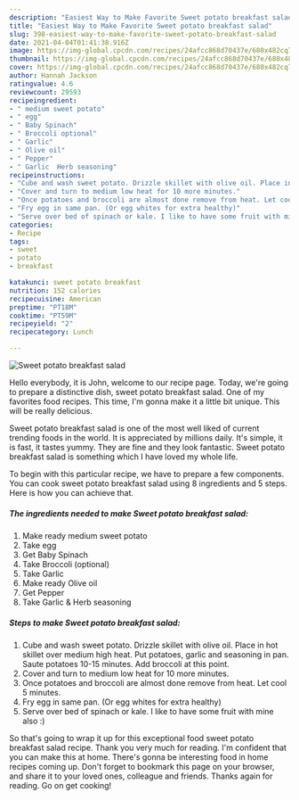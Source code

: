 ```yaml
---
description: "Easiest Way to Make Favorite Sweet potato breakfast salad"
title: "Easiest Way to Make Favorite Sweet potato breakfast salad"
slug: 398-easiest-way-to-make-favorite-sweet-potato-breakfast-salad
date: 2021-04-04T01:41:38.916Z
image: https://img-global.cpcdn.com/recipes/24afcc868d70437e/680x482cq70/sweet-potato-breakfast-salad-recipe-main-photo.jpg
thumbnail: https://img-global.cpcdn.com/recipes/24afcc868d70437e/680x482cq70/sweet-potato-breakfast-salad-recipe-main-photo.jpg
cover: https://img-global.cpcdn.com/recipes/24afcc868d70437e/680x482cq70/sweet-potato-breakfast-salad-recipe-main-photo.jpg
author: Hannah Jackson
ratingvalue: 4.6
reviewcount: 29593
recipeingredient:
- " medium sweet potato"
- " egg"
- " Baby Spinach"
- " Broccoli optional"
- " Garlic"
- " Olive oil"
- " Pepper"
- " Garlic  Herb seasoning"
recipeinstructions:
- "Cube and wash sweet potato. Drizzle skillet with olive oil. Place in hot skillet over medium high heat. Put potatoes, garlic and seasoning in pan. Saute potatoes 10-15 minutes. Add broccoli at this point."
- "Cover and turn to medium low heat for 10 more minutes."
- "Once potatoes and broccoli are almost done remove from heat. Let cool 5 minutes."
- "Fry egg in same pan. (Or egg whites for extra healthy)"
- "Serve over bed of spinach or kale. I like to have some fruit with mine also :)"
categories:
- Recipe
tags:
- sweet
- potato
- breakfast

katakunci: sweet potato breakfast 
nutrition: 152 calories
recipecuisine: American
preptime: "PT18M"
cooktime: "PT59M"
recipeyield: "2"
recipecategory: Lunch

---
```



![Sweet potato breakfast salad](https://img-global.cpcdn.com/recipes/24afcc868d70437e/680x482cq70/sweet-potato-breakfast-salad-recipe-main-photo.jpg)

Hello everybody, it is John, welcome to our recipe page. Today, we're going to prepare a distinctive dish, sweet potato breakfast salad. One of my favorites food recipes. This time, I'm gonna make it a little bit unique. This will be really delicious.



Sweet potato breakfast salad is one of the most well liked of current trending foods in the world. It is appreciated by millions daily. It's simple, it is fast, it tastes yummy. They are fine and they look fantastic. Sweet potato breakfast salad is something which I have loved my whole life.


To begin with this particular recipe, we have to prepare a few components. You can cook sweet potato breakfast salad using 8 ingredients and 5 steps. Here is how you can achieve that.

<!--inarticleads1-->

##### The ingredients needed to make Sweet potato breakfast salad:

1. Make ready  medium sweet potato
1. Take  egg
1. Get  Baby Spinach
1. Take  Broccoli (optional)
1. Take  Garlic
1. Make ready  Olive oil
1. Get  Pepper
1. Take  Garlic &amp; Herb seasoning




<!--inarticleads2-->

##### Steps to make Sweet potato breakfast salad:

1. Cube and wash sweet potato. Drizzle skillet with olive oil. Place in hot skillet over medium high heat. Put potatoes, garlic and seasoning in pan. Saute potatoes 10-15 minutes. Add broccoli at this point.
1. Cover and turn to medium low heat for 10 more minutes.
1. Once potatoes and broccoli are almost done remove from heat. Let cool 5 minutes.
1. Fry egg in same pan. (Or egg whites for extra healthy)
1. Serve over bed of spinach or kale. I like to have some fruit with mine also :)




So that's going to wrap it up for this exceptional food sweet potato breakfast salad recipe. Thank you very much for reading. I'm confident that you can make this at home. There's gonna be interesting food in home recipes coming up. Don't forget to bookmark this page on your browser, and share it to your loved ones, colleague and friends. Thanks again for reading. Go on get cooking!
